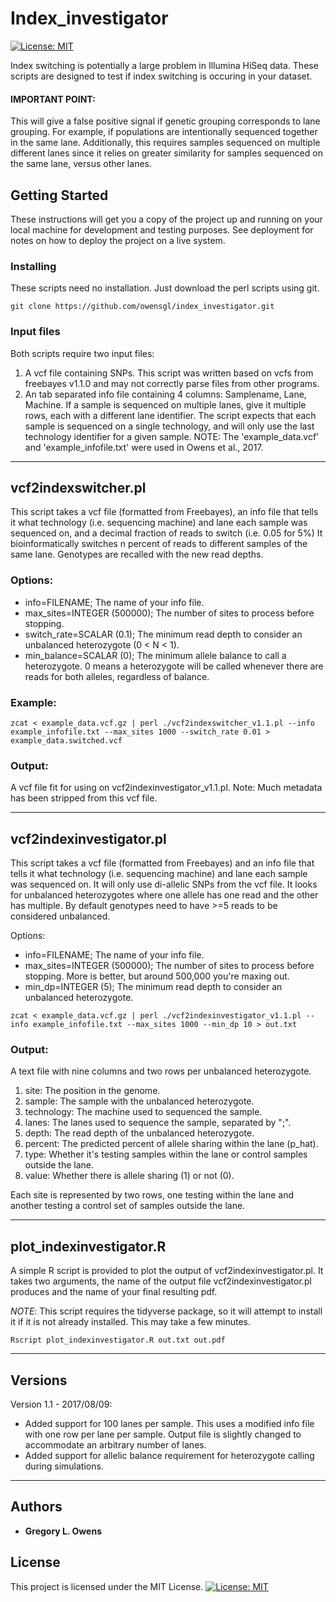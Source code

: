 
# Index_investigator
[![License: MIT](https://img.shields.io/badge/License-MIT-yellow.svg)](https://opensource.org/licenses/MIT)

Index switching is potentially a large problem in Illumina HiSeq data. These scripts are designed to test if index switching is occuring in your dataset. 
#### IMPORTANT POINT: 
This will give a false positive signal if genetic grouping corresponds to lane grouping. For example, if populations are intentionally sequenced together in the same lane. Additionally, this requires samples sequenced on multiple different lanes since it relies on greater similarity for samples sequenced on the same lane, versus other lanes. 

## Getting Started

These instructions will get you a copy of the project up and running on your local machine for development and testing purposes. See deployment for notes on how to deploy the project on a live system.

### Installing

These scripts need no installation. Just download the perl scripts using git.

```
git clone https://github.com/owensgl/index_investigator.git
```

### Input files

Both scripts require two input files:
1. A vcf file containing SNPs. This script was written based on vcfs from freebayes v1.1.0 and may not correctly parse files from other programs.
2. An tab separated info file containing 4 columns: Samplename, Lane, Machine. If a sample is sequenced on multiple lanes, give it multiple rows, each with a different lane identifier. The script expects that each sample is sequenced on a single technology, and will only use the last technology identifier for a given sample. 
NOTE: The 'example_data.vcf' and 'example_infofile.txt' were used in Owens et al., 2017.

***

## vcf2indexswitcher.pl
This script takes a vcf file (formatted from Freebayes), an info file that tells it what technology (i.e. sequencing machine) and lane each sample was sequenced on, and a decimal fraction of reads to switch (i.e. 0.05 for 5%) 
It bioinformatically switches n percent of reads to different samples of the same lane. Genotypes are recalled with the new read depths.

### Options:
* info=FILENAME; The name of your info file.
* max_sites=INTEGER (500000); The number of sites to process before stopping.
* switch_rate=SCALAR (0.1); The minimum read depth to consider an unbalanced heterozygote (0 < N < 1). 
* min_balance=SCALAR (0); The minimum allele balance to call a heterozygote. 0 means a heterozygote will be called whenever there are reads for both alleles, regardless of balance. 
### Example:
```
zcat < example_data.vcf.gz | perl ./vcf2indexswitcher_v1.1.pl --info example_infofile.txt --max_sites 1000 --switch_rate 0.01 > example_data.switched.vcf
```
### Output:
A vcf file fit for using on vcf2indexinvestigator_v1.1.pl. Note: Much metadata has been stripped from this vcf file.

***

## vcf2indexinvestigator.pl
This script takes a vcf file (formatted from Freebayes) and an info file that tells it what technology (i.e. sequencing machine) and lane each sample was sequenced on. 
It will only use di-allelic SNPs from the vcf file. It looks for unbalanced heterozygotes where one allele has one read and the other has multiple. By default genotypes need to have >=5 reads to be considered unbalanced.

Options:
* info=FILENAME; The name of your info file.
* max_sites=INTEGER (500000); The number of sites to process before stopping. More is better, but around 500,000 you're maxing out.
* min_dp=INTEGER (5); The minimum read depth to consider an unbalanced heterozygote.

```
zcat < example_data.vcf.gz | perl ./vcf2indexinvestigator_v1.1.pl --info example_infofile.txt --max_sites 1000 --min_dp 10 > out.txt
```
### Output:
A text file with nine columns and two rows per unbalanced heterozygote.
1. site: The position in the genome.
2. sample: The sample with the unbalanced heterozygote.
3. technology: The machine used to sequenced the sample.
4. lanes: The lanes used to sequence the sample, separated by ";".
5. depth: The read depth of the unbalanced heterozygote.
6. percent: The predicted percent of allele sharing within the lane (p_hat).
7. type: Whether it's testing samples within the lane or control samples outside the lane.
8. value: Whether there is allele sharing (1) or not (0).

Each site is represented by two rows, one testing within the lane and another testing a control set of samples outside the lane.

***

## plot_indexinvestigator.R
A simple R script is provided to plot the output of vcf2indexinvestigator.pl. It takes two arguments, the name of the output file vcf2indexinvestigator.pl produces and the name of your final resulting pdf.

*NOTE*: This script requires the tidyverse package, so it will attempt to install it if it is not already installed. This may take a few minutes.

```
Rscript plot_indexinvestigator.R out.txt out.pdf 
```


***
## Versions

Version 1.1 - 2017/08/09:
* Added support for 100 lanes per sample. This uses a modified info file with one row per lane per sample. Output file is slightly changed to accommodate an arbitrary number of lanes.
* Added support for allelic balance requirement for heterozygote calling during simulations.


***

## Authors

* **Gregory L. Owens** 


## License

This project is licensed under the MIT License.
[![License: MIT](https://img.shields.io/badge/License-MIT-yellow.svg)](https://opensource.org/licenses/MIT)



